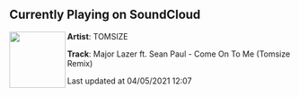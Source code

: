 ## Currently Playing on SoundCloud

[<img align="left" width="100" src="https://i1.sndcdn.com/artworks-000082727739-nh74s2-t500x500.jpg">](https://soundcloud.com/tomsize/major-lazer-come-on-to-me-remix)

**Artist**: TOMSIZE 

**Track**: Major Lazer ft. Sean Paul - Come On To Me (Tomsize Remix)

Last updated at 04/05/2021 12:07
